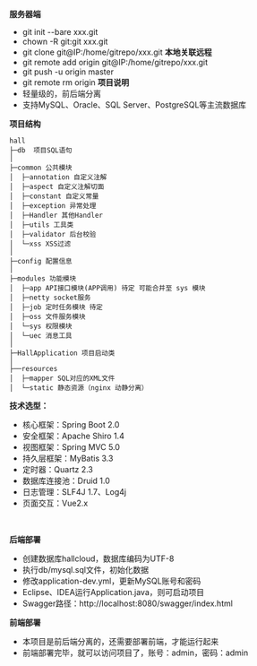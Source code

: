 **服务器端**
- git init --bare xxx.git
- chown -R git:git xxx.git
- git clone git@IP:/home/gitrepo/xxx.git
**本地关联远程**
- git remote add origin git@IP:/home/gitrepo/xxx.git
- git push -u origin master
- git remote rm origin
**项目说明** 
- 轻量级的，前后端分离
- 支持MySQL、Oracle、SQL Server、PostgreSQL等主流数据库

**项目结构** 
```
hall
├─db  项目SQL语句
│
├─common 公共模块
│  ├─annotation 自定义注解
│  ├─aspect 自定义注解切面
│  ├─constant 自定义常量
│  ├─exception 异常处理
│  ├─Handler 其他Handler
│  ├─utils 工具类
│  ├─validator 后台校验
│  └─xss XSS过滤
│ 
├─config 配置信息 
│ 
├─modules 功能模块
│  ├─app API接口模块(APP调用) 待定 可能合并至 sys 模块
│  ├─netty socket服务
│  ├─job 定时任务模块 待定
│  ├─oss 文件服务模块
│  └─sys 权限模块 
│  └─uec 消息工具
│ 
├─HallApplication 项目启动类
│  
├──resources 
│  ├─mapper SQL对应的XML文件
│  └─static 静态资源（nginx 动静分离）

```

**技术选型：** 
- 核心框架：Spring Boot 2.0
- 安全框架：Apache Shiro 1.4
- 视图框架：Spring MVC 5.0
- 持久层框架：MyBatis 3.3
- 定时器：Quartz 2.3
- 数据库连接池：Druid 1.0
- 日志管理：SLF4J 1.7、Log4j
- 页面交互：Vue2.x 
<br> 


 **后端部署**
- 创建数据库hallcloud，数据库编码为UTF-8
- 执行db/mysql.sql文件，初始化数据
- 修改application-dev.yml，更新MySQL账号和密码
- Eclipse、IDEA运行Application.java，则可启动项目
- Swagger路径：http://localhost:8080/swagger/index.html

 **前端部署**
 - 本项目是前后端分离的，还需要部署前端，才能运行起来
 - 前端部署完毕，就可以访问项目了，账号：admin，密码：admin